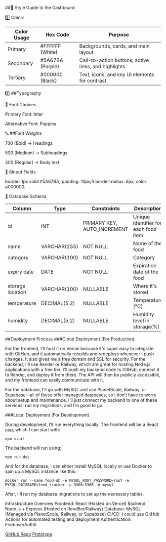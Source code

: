##🎨 Style Guide to the Dashboard

1️⃣ Colors

| Color Usage | Hex Code | Purpose |
|----------|----------|----------|
| Primary | #FFFFFF (White) | Backgrounds, cards, and main layout |
| Secondary | #5A67BA (Purple) | Call-to-action buttons, active links, and highlights |
| Tertiary | #000000 (Black) | Text, icons, and key UI elements for contrast |

2️⃣ ##Typography

📌 Font Choices

Primary Font: Inter

Alternative Font: Poppins

🔤 ##Font Weights

700 (Bold) → Headings

500 (Medium) → Subheadings

400 (Regular) → Body text

🔲 ßInput Fields

border: 1px solid #5A67BA;
padding: 10px;ß
border-radius: 6px;
color: #000000;

📂 Database Schema

| Column   | Type     | Constraints  | Description  |
|----------|----------|--------------|--------------|
| id       | INT | PRIMARY KEY, AUTO_INCREMENT | Unique identifier for each food item |
| name     | VARCHAR(255) | NOT NULL | Name of the food |
| category | VARCHAR(100) | NOT NULL | Category |
| expiry date | DATE | NOT NULL | Expiration date of the food |
| storage location | VARCHAR(100) | NULLABLE | Where it's stored |
| temperature | DECIMAL(5,2) | NULLABLE | Temperature (°C) |
| humidity | DECIMAL(5,2) | NULLABLE | Humidity level in storage(%) |


##Deployment Process
###Cloud Deployment (For Production)

For the frontend, I'll host it on Vercel because it's super easy to integrate with GitHub, and it automatically rebuilds and redeploys whenever I push changes. It also gives me a free domain and SSL for security.
For the backend, I'll use Render or Railway, which are great for hosting Node.js applications with a free tier. I'll push my backend code to GitHub, connect it to Render, and deploy it from there. The API will then be publicly accessible, and my frontend can easily communicate with it.

For the database, I'll go with MySQL and use PlanetScale, Railway, or Supabase—all of these offer managed databases, so I don’t have to worry about setup and maintenance. I’ll just connect my backend to one of these services, run my migrations, and I’m good to go.

###Local Deployment (For Development)

During development, I’ll run everything locally. The frontend will be a React app, which I can start with:


``` npm start ```


The backend will run using:


``` npm run dev ```


And for the database, I can either install MySQL locally or use Docker to spin up a MySQL instance like this:


``` docker run --name food-db -e MYSQL_ROOT_PASSWORD=root -e MYSQL_DATABASE=food_tracker -p 3306:3306 -d mysql ```


After, I'll run my database migrations to set up the necessary tables.


Infrastructure Overview
Frontend: React (Hosted on Vercel)
Backend: Node.js + Express (Hosted on Rendßer/Railway)
Database: MySQL (Managed via PlanetScale, Railway, or Supabase)
CI/CD: I could use GitHub Actions for automated testing and deployment
Authentication: Firebase/Auth0

[GitHub Repo](https://github.com/TetaDory/Kurikirana)
[Prototype](https://www.figma.com/proto/feFOP4qByQMAJOpTDF4Rs1/Kurikirana?node-id=207-245&t=a1yMzvtXU78GJiOL-1)
